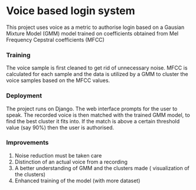 # Voice based login system  

This project uses voice as a metric to authorise login based on a Gausian Mixture Model (GMM) model
trained on coefficients obtained from Mel Frequency Cepstral coefficients (MFCC)

### Training
The voice sample is first cleaned to get rid of unnecessary noise. MFCC is calculated for each sample and the data is utilized by 
a GMM to cluster the voice samples based on the MFCC values.

### Deployment
The project runs on Django. The web interface prompts for the user to speak. The recorded voice is then matched with the trained GMM model,
to find the best cluster it fits into. If the match is above a certain threshold value (say 90%) then the user is authorised.

### Improvements
1) Noise reduction must be taken care
2) Distinction of an actual voice from a recording
3) A better understanding of GMM and the clusters made ( visualization of the clusters)
4) Enhanced training of the model (with more dataset)
